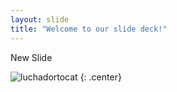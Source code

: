 ```yaml
---
layout: slide
title: "Welcome to our slide deck!"
---
```


New Slide

![luchadortocat](https://octodex.github.com/images/luchadortocat.png)
{: .center}

